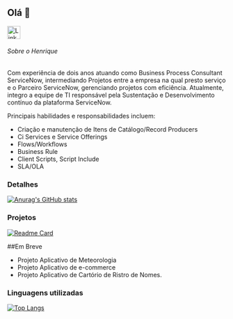 ## Olá 👋

[<img src="https://img.shields.io/badge/linkedin-%230077B5.svg?&style=for-the-badge&logo=linkedin&logoColor=white" alt='Linkedin' height='30'>](https://www.linkedin.com/in/henrique-rodrigues-de-sousa/)

###### Sobre o Henrique
Com experiência de dois anos atuando como Business Process Consultant ServiceNow, intermediando Projetos entre a empresa na qual presto serviço e o Parceiro ServiceNow, gerenciando projetos com eficiência. Atualmente, integro a equipe de TI responsável pela Sustentação e Desenvolvimento contínuo da plataforma ServiceNow.

Principais habilidades e responsabilidades incluem:
- Criação e manutenção de Itens de Catálogo/Record Producers
- ﻿﻿Ci Services e Service Offerings
- ﻿﻿Flows/Workflows
- ﻿﻿Business Rule
- ﻿﻿Client Scripts, Script Include
- ﻿SLA/OLA

### Detalhes

[![Anurag's GitHub stats](https://github-readme-stats.vercel.app/api?username=riicksousa&show_icons=true&theme=dark)](https://github.com/anuraghazra/github-readme-stats)

### Projetos

[![Readme Card](https://github-readme-stats.vercel.app/api/pin/?username=riicksousa&repo=Exercicio_Ebac&theme=dark)](https://github.com/anuraghazra/github-readme-stats)

##Em Breve 
- Projeto Aplicativo de Meteorologia
- Projeto Aplicativo de e-commerce
- Projeto Aplicativo de Cartório de Ristro de Nomes.

### Linguagens utilizadas

[![Top Langs](https://github-readme-stats.vercel.app/api/top-langs/?username=riicksousa&layout=compact)](https://github.com/anuraghazra/github-readme-stats)
 
